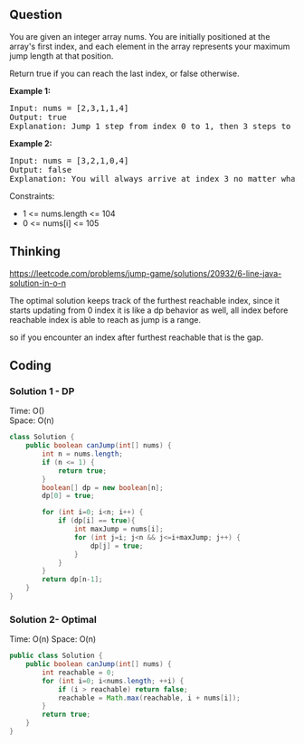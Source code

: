 ## Question
You are given an integer array nums. You are initially positioned at the array's first index, and each element in the array represents your maximum jump length at that position.

Return true if you can reach the last index, or false otherwise.

**Example 1:**
<pre>
Input: nums = [2,3,1,1,4]
Output: true
Explanation: Jump 1 step from index 0 to 1, then 3 steps to the last index.
</pre>

**Example 2:**
<pre>
Input: nums = [3,2,1,0,4]
Output: false
Explanation: You will always arrive at index 3 no matter what. Its maximum jump length is 0, which makes it impossible to reach the last index.
</pre>

Constraints:
* 1 <= nums.length <= 104
* 0 <= nums[i] <= 105 


## Thinking
https://leetcode.com/problems/jump-game/solutions/20932/6-line-java-solution-in-o-n

The optimal solution keeps track of the furthest reachable index, since it starts updating from 0 index it is like a dp behavior as well, all index before reachable index is able to reach as jump is a range. 

so if you encounter an index after furthest reachable that is the gap.

## Coding
### Solution 1 - DP
Time: O()  
Space: O(n)  
```java
class Solution {
    public boolean canJump(int[] nums) {
        int n = nums.length;
        if (n <= 1) {
            return true;
        }
        boolean[] dp = new boolean[n];
        dp[0] = true;

        for (int i=0; i<n; i++) {
            if (dp[i] == true){
                int maxJump = nums[i];
                for (int j=i; j<n && j<=i+maxJump; j++) {
                    dp[j] = true;
                }
            }
        }
        return dp[n-1];
    }
}
```

### Solution 2- Optimal
Time: O(n)
Space: O(n)  
```java
public class Solution {
    public boolean canJump(int[] nums) {
        int reachable = 0;
        for (int i=0; i<nums.length; ++i) {
            if (i > reachable) return false;
            reachable = Math.max(reachable, i + nums[i]);
        }
        return true;
    }
}
```
